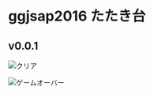 # ggjsap2016 たたき台

## v0.0.1

![クリア](https://cloud.githubusercontent.com/assets/2035364/12678793/f47a0338-c6e3-11e5-9b02-4057b7f3493d.gif)

![ゲームオーバー](https://cloud.githubusercontent.com/assets/2035364/12678858/42a8f712-c6e4-11e5-87ce-6b60e4c26b7f.gif)
